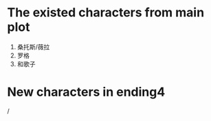 # **The existed characters from main plot** 

1. 桑托斯/薇拉
2. 罗格
3. 和歌子

# **New characters in ending4**
/
